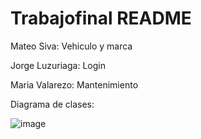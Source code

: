 # Trabajofinal README

Mateo Siva: Vehiculo y marca

Jorge Luzuriaga: Login

Maria Valarezo: Mantenimiento

Diagrama de clases:

![image](https://github.com/user-attachments/assets/33e84f55-39c4-4ff4-9ec7-768263f99173)
